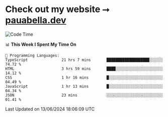 # Check out my website ⭢ [pauabella.dev](https://pauabella.dev)

<!--START_SECTION:waka-->
![Code Time](http://img.shields.io/badge/Code%20Time-3%2C462%20hrs%2034%20mins-blue)

📊 **This Week I Spent My Time On** 

```text
💬 Programming Languages: 
TypeScript               21 hrs 7 mins       ███████████████████░░░░░░   74.72 % 
HTML                     3 hrs 59 mins       ████░░░░░░░░░░░░░░░░░░░░░   14.12 % 
CSS                      1 hr 16 mins        █░░░░░░░░░░░░░░░░░░░░░░░░   04.49 % 
JavaScript               1 hr 13 mins        █░░░░░░░░░░░░░░░░░░░░░░░░   04.34 % 
JSON                     23 mins             ░░░░░░░░░░░░░░░░░░░░░░░░░   01.41 % 
```


 Last Updated on 13/06/2024 18:06:09 UTC
<!--END_SECTION:waka-->
